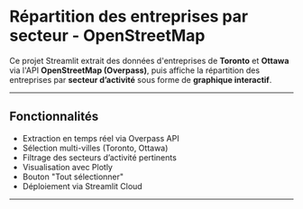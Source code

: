 # Répartition des entreprises par secteur - OpenStreetMap

Ce projet Streamlit extrait des données d'entreprises de **Toronto** et **Ottawa** via l'API **OpenStreetMap (Overpass)**, puis affiche la répartition des entreprises par **secteur d’activité** sous forme de **graphique interactif**.

---

##  Fonctionnalités

-  Extraction en temps réel via Overpass API
-  Sélection multi-villes (Toronto, Ottawa)
-  Filtrage des secteurs d’activité pertinents
-  Visualisation avec Plotly
-  Bouton "Tout sélectionner"
-  Déploiement via Streamlit Cloud

---

